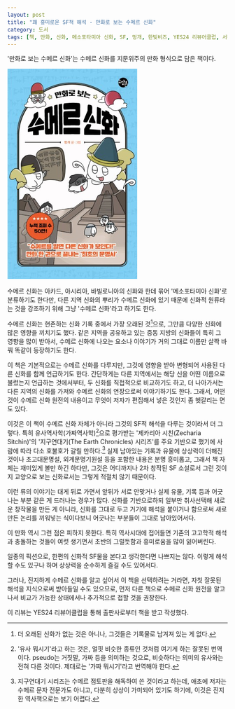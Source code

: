 ```yaml
---
layout: post
title: "꽤 흥미로운 SF적 해석 - 만화로 보는 수메르 신화"
category: 도서
tags: [책, 만화, 신화, 메소포타미아 신화, SF, 멍개, 한빛비즈, YES24 리뷰어클럽, 서평]
---
```


'만화로 보는 수메르 신화'는
수메르 신화를 지문위주의 만화 형식으로 담은 책이다.

![표지](/images/meong-gae1s-sumerian-myth-comic-book-h480.jpg)

수메르 신화는 아카드, 아시리아, 바빌로니아의 신화와 한데 묶어 '메소포타미아 신화'로 분류하기도 한다만,
다른 지역 신화의 뿌리가 수메르 신화에 있기 때문에
신화적 원류라는 것을 강조하기 위해 그냥 '수메르 신화'라고 하기도 한다.

수메르 신화는 현존하는 신화 기록 중에서 가장 오래된 것[^1]으로,
그만큼 다양한 신화에 많은 영향을 끼치기도 했다.
같은 지역을 공유하고 있는 중동 지방의 신화들이 특히 그 영향을 많이 받아서,
수메르 신화에 나오는 요소나 이야기가 거의 그대로 이름만 살짝 바꿔 똑같이 등장하기도 한다.

[^1]: 더 오래된 신화가 없는 것은 아니나, 그것들은 기록물로 남겨져 있는 게 없다.

이 책은 기본적으로는 수메르 신화를 다루지만,
그것에 영향을 받아 변형되어 사용된 다른 신화를 함께 언급하기도 한다.
간단하게는 다른 지역에서는 해당 신을 어떤 이름으로 불렀는지 언급하는 것에서부터,
두 신화를 직접적으로 비교하기도 하고,
더 나아가서는 다른 지역의 신화를 가져와 수메르 신화의 연장으로써 이야기하기도 한다.
그래서, 어떤 것이 수메르 신화 원전의 내용이고
무엇이 저자가 편집해서 넣은 것인지 좀 헷갈리는 면도 있다.

이것은 이 책이 수메르 신화 자체가 아니라
그것의 SF적 해석을 다루는 것이라서 더 그렇다.
특히 유사역사학(가짜역사학)[^3]으로 평가받는 '제카리아 시친(Zecharia Sitchin)'의 '지구연대기(The Earth Chronicles) 시리즈'를 주요 기반으로 했기에
사람에 따라 다소 호불호가 갈릴 만하다.[^2]
실제 남아있는 기록과 유물에 상상력이 더해진 것이나 초고대문명설, 외계문명기원설 등을 포함한 내용은 분명 흥미롭고,
그래서 책 자체는 재미있게 볼만 하긴 하다만,
그것은 어디까지나 2차 창작된 SF 소설로서 그런 것이지
교양으로 보는 신화로서는 그렇게 적절치 않기 때문이다.

[^2]: 지구연대기 시리즈는 수메르 점토판을 해독하여 쓴 것이라고 하는데, 애초에 저자는 수메르 문자 전문가도 아니고, 다분히 상상이 가미되어 있기도 하기에, 이것은 진지한 역사책으로는 보기 어렵다.

[^3]: '유사 뭐시기'라고 하는 것은, 얼핏 비슷한 종류인 것처럼 여기게 하는 잘못된 번역이다. pseudo는 거짓말, 가짜 등을 의미하는 것으로, 비슷하다는 의미의 유사와는 전혀 다른 것이다. 제대로는 '가짜 뭐시기'라고 번역해야 한다.

이런 류의 이야기는 대게 뒤로 가면서 앞뒤가 서로 안맞거나
실제 유물, 기록 등과 어긋나는 부분 같은 게 드러나는 경우가 많다.
신화를 기반으로하되 일부만 취사선택해 새로운 창작물을 만든 게 아니라,
신화를 그대로 두고 거기에 해석을 붙이거나 함으로써
새로 만든 논리를 끼워넣는 식이다보니
어긋나는 부분들이 그대로 남아있어서다.

이 만화 역시 그런 점은 피하지 못한다.
특히 역사시대에 접어들면 기존의 고고학적 해석과 충돌하는 것들이 여럿 생기면서
초반의 그럴듯함과 흥미로움을 많이 잃어버린다.

일종의 픽션으로,
한편의 신화적 SF물을 본다고 생각한다면 나쁘지는 않다.
이렇게 해석할 수도 있구나 하며 상상력을 순수하게 즐길 수도 있어서다.

그러나, 진지하게 수메르 신화를 알고 싶어서 이 책을 선택하려는 거라면,
자칫 잘못된 해석을 지식으로써 받아들일 수도 있으므로,
먼저 다른 책으로 수메르 신화 원전을 알고나서
비교가 가능한 상태에서나 추가적으로 접할 것을 권장한다.



<div class="im im-info">
이 리뷰는 YES24 리뷰어클럽을 통해 출판사로부터 책을 받고 작성했다.
</div>
